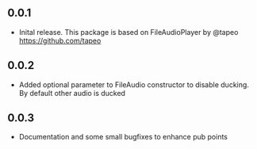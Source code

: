 ## 0.0.1

* Inital release. This package is based on FileAudioPlayer by @tapeo https://github.com/tapeo

## 0.0.2

* Added optional parameter to FileAudio constructor to disable ducking. By default other audio is ducked

## 0.0.3

* Documentation and some small bugfixes to enhance pub points